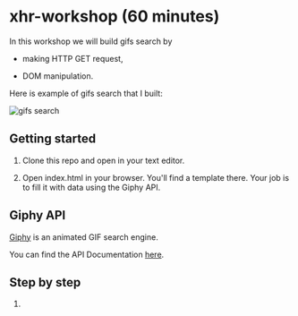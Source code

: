 # xhr-workshop (60 minutes)

In this workshop we will build gifs search by

- making  HTTP GET request,

- DOM manipulation.

Here is example of gifs search that I built:

![gifs search](https://cloud.githubusercontent.com/assets/10700103/23332473/eef965fc-fb71-11e6-9e8e-d9cf090e9167.png) 

## Getting started

1. Clone this repo and open in your text editor.

2. Open index.html in your browser. You'll find a template there. Your job is to fill it with data using the Giphy API.

## Giphy API

[Giphy](http://api.giphy.com/) is an animated GIF search engine.

You can find the API Documentation [here](https://github.com/Giphy/GiphyAPI).

## Step by step

1. 



